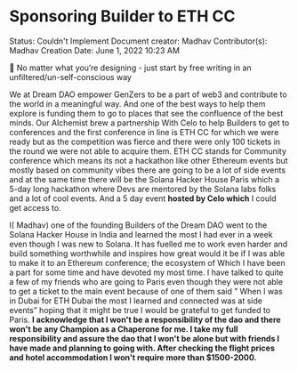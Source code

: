 # Sponsoring Builder to ETH CC

Status: Couldn't Implement
Document creator: Madhav
Contributor(s): Madhav
Creation Date: June 1, 2022 10:23 AM

<aside>
🌱 No matter what you’re designing - just start by free writing in an unfiltered/un-self-conscious way

</aside>

We at Dream DAO empower GenZers to be a part of web3 and contribute to the world in a meaningful way.  And one of the best ways to help them explore is funding them to go to places that see the confluence of the best minds. 
Our Alchemist brew a partnership With Celo to help Builders to get to conferences and the first conference in line is ETH CC for which we were ready but as the competition was fierce and there were only 100 tickets in the round we were not able to acquire them. ETH CC stands for Community conference which means its not a hackathon like other Ethereum events but mostly based on community vibes there are going to be a lot of side events and at the same time there will be the Solana Hacker House Paris which a 5-day long hackathon where Devs are mentored by the Solana labs folks and a lot of cool events. And a 5 day event **hosted by Celo which** I could get access to.

I( Madhav) one of the founding Builders of the Dream DAO went to the Solana Hacker House in India and learned the most I had ever in a week even though I was new to Solana. It has fuelled me to work even harder and build something worthwhile and inspires how great would it be if I was able to make it to an Ethereum conference; the ecosystem of Which I have been a part for some time and have devoted my most time. 
I have talked to quite a few of my friends who are going to Paris even though they were not able to get a ticket to the main event because of one of them said ” When I was in Dubai for ETH Dubai the most I learned and connected was at side events” hoping that it might be true I would be grateful to get funded to Paris.
**I acknowledge that I won't be a responsibility of the dao and there won't be any Champion as a Chaperone for me. I take my full responsibility and assure the dao that I won't be alone but with friends I have made and planning to going with.
After checking the flight prices and hotel accommodation I won't require more than $1500-2000.**